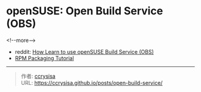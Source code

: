 # openSUSE: Open Build Service (OBS)


&lt;!--more--&gt;

- reddit: [How Learn to use openSUSE Build Service (OBS)](https://www.reddit.com/r/openSUSE/comments/yk1vwe/how_learn_to_use_opensuse_build_service_obs/)
- [RPM Packaging Tutorial](https://www.zq1.de/~bernhard/mirror/duncan.codes/tutorials/rpm-packaging/)


---

> 作者: [ccrysisa](https://github.com/ccrysisa)  
> URL: https://ccrysisa.github.io/posts/open-build-service/  

